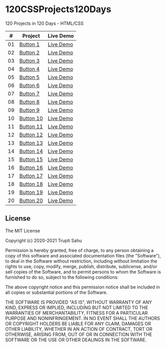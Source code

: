 # 120CSSProjects120Days
120 Projects in 120 Days - HTML/CSS

|  #  | Project                                                                                                                     | Live Demo                                                                         |
| :-: | --------------------------------------------------------------------------------------------------------------------------- | --------------------------------------------------------------------------------- |
| 01  | [Button 1](https://github.com/TruptiSahu/120CSSProjects120Days/tree/master/1.Button/btn-1)                             | [Live Demo](https://codepen.io/TruptiSahu/pen/dypYzoQ)               |
| 02  | [Button 2](https://github.com/TruptiSahu/120CSSProjects120Days/tree/master/1.Button/btn-2)                             | [Live Demo](https://codepen.io/TruptiSahu/pen/rNMOzxY)               |
| 03  | [Button 3](https://github.com/TruptiSahu/120CSSProjects120Days/tree/master/1.Button/btn-3)                             | [Live Demo](https://codepen.io/TruptiSahu/pen/oNzjezJ)               |
| 04  | [Button 4](https://github.com/TruptiSahu/120CSSProjects120Days/tree/master/1.Button/btn-4)                             | [Live Demo](https://codepen.io/TruptiSahu/pen/LYRpjxM)
| 05  | [Button 5](https://github.com/TruptiSahu/120CSSProjects120Days/tree/master/1.Button/btn-5)                             | [Live Demo](https://codepen.io/TruptiSahu/pen/PoGPKpq)
| 06  | [Button 6](https://github.com/TruptiSahu/120CSSProjects120Days/tree/master/1.Button/btn-6)                             | [Live Demo](https://codepen.io/TruptiSahu/pen/XWjmaME)
| 07  | [Button 7](https://github.com/TruptiSahu/120CSSProjects120Days/tree/master/1.Button/btn-7)                             | [Live Demo](https://codepen.io/TruptiSahu/pen/GRjpvvg)
| 08  | [Button 8](https://github.com/TruptiSahu/120CSSProjects120Days/tree/master/1.Button/btn-8)                             | [Live Demo](https://codepen.io/TruptiSahu/pen/qBaOXXL)
| 09  | [Button 9](https://github.com/TruptiSahu/120CSSProjects120Days/tree/master/1.Button/btn-9)                             | [Live Demo](https://codepen.io/TruptiSahu/pen/jOMbLGm)
| 10  | [Button 10](https://github.com/TruptiSahu/120CSSProjects120Days/tree/master/1.Button/btn-10)                             | [Live Demo](https://codepen.io/TruptiSahu/pen/RwGWZjb)
| 11  | [Button 11](https://github.com/TruptiSahu/120CSSProjects120Days/tree/master/1.Button/btn-11)                             | [Live Demo](https://codepen.io/TruptiSahu/pen/MWjavOO)
| 12  | [Button 12](https://github.com/TruptiSahu/120CSSProjects120Days/tree/master/1.Button/btn-12)                             | [Live Demo](https://codepen.io/TruptiSahu/pen/rNMOzYv)
| 13  | [Button 13](https://github.com/TruptiSahu/120CSSProjects120Days/tree/master/1.Button/btn-13)                             | [Live Demo](https://codepen.io/TruptiSahu/pen/abmvyER)
| 14  | [Button 14](https://github.com/TruptiSahu/120CSSProjects120Days/tree/master/1.Button/btn-14)                             | [Live Demo](https://codepen.io/TruptiSahu/pen/RwGWZQw)
| 15  | [Button 15](https://github.com/TruptiSahu/120CSSProjects120Days/tree/master/1.Button/btn-15)                             | [Live Demo](https://codepen.io/TruptiSahu/pen/xxEwLYQ)
| 16  | [Button 16](https://github.com/TruptiSahu/120CSSProjects120Days/tree/master/1.Button/btn-16)                             | [Live Demo](https://codepen.io/TruptiSahu/pen/OJRyjvN)
| 17  | [Button 17](https://github.com/TruptiSahu/120CSSProjects120Days/tree/master/1.Button/btn-17)                             | [Live Demo](https://codepen.io/TruptiSahu/pen/zYKvdWJ)
| 18  | [Button 18](https://github.com/TruptiSahu/120CSSProjects120Days/tree/master/1.Button/btn-18)                             | [Live Demo](https://codepen.io/TruptiSahu/pen/RwGWZJN)
| 19  | [Button 19](https://github.com/TruptiSahu/120CSSProjects120Days/tree/master/1.Button/btn-19)                             | [Live Demo](https://codepen.io/TruptiSahu/pen/YzGyxjK)
| 20  | [Button 20](https://github.com/TruptiSahu/120CSSProjects120Days/tree/master/1.Button/btn-20)                             | [Live Demo](https://codepen.io/TruptiSahu/pen/yLaYoxv)


## License

The MIT License

Copyright (c) 2020-2021 Trupti Sahu

Permission is hereby granted, free of charge, to any person obtaining a copy
of this software and associated documentation files (the "Software"), to deal
in the Software without restriction, including without limitation the rights
to use, copy, modify, merge, publish, distribute, sublicense, and/or sell
copies of the Software, and to permit persons to whom the Software is
furnished to do so, subject to the following conditions:

The above copyright notice and this permission notice shall be included in
all copies or substantial portions of the Software.

THE SOFTWARE IS PROVIDED "AS IS", WITHOUT WARRANTY OF ANY KIND, EXPRESS OR
IMPLIED, INCLUDING BUT NOT LIMITED TO THE WARRANTIES OF MERCHANTABILITY,
FITNESS FOR A PARTICULAR PURPOSE AND NONINFRINGEMENT. IN NO EVENT SHALL THE
AUTHORS OR COPYRIGHT HOLDERS BE LIABLE FOR ANY CLAIM, DAMAGES OR OTHER
LIABILITY, WHETHER IN AN ACTION OF CONTRACT, TORT OR OTHERWISE, ARISING FROM,
OUT OF OR IN CONNECTION WITH THE SOFTWARE OR THE USE OR OTHER DEALINGS IN
THE SOFTWARE.


